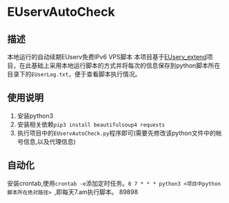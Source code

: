 # EUservAutoCheck
## 描述
本地运行的自动续期EUserv免费IPv6 VPS脚本
本项目基于[EUserv_extend](https://github.com/CokeMine/EUserv_extend)项目，在此基础上采用本地运行脚本的方式并将每次的信息保存到python脚本所在目录下的`EUserLog.txt`，便于查看脚本执行情况。

## 使用说明
1. 安装python3
2. 安装相关依赖`pip3 install beautifulsoup4 requests`
3. 执行项目中的`EUservAutoCheck.py`程序即可(需要先修改该python文件中的帐号信息,以及代理信息)

## 自动化
安装crontab,使用`crontab -e`添加定时任务。`0 7 * * * python3 <项目中python脚本所在绝对路径> `,即每天7.am执行脚本。
89898
